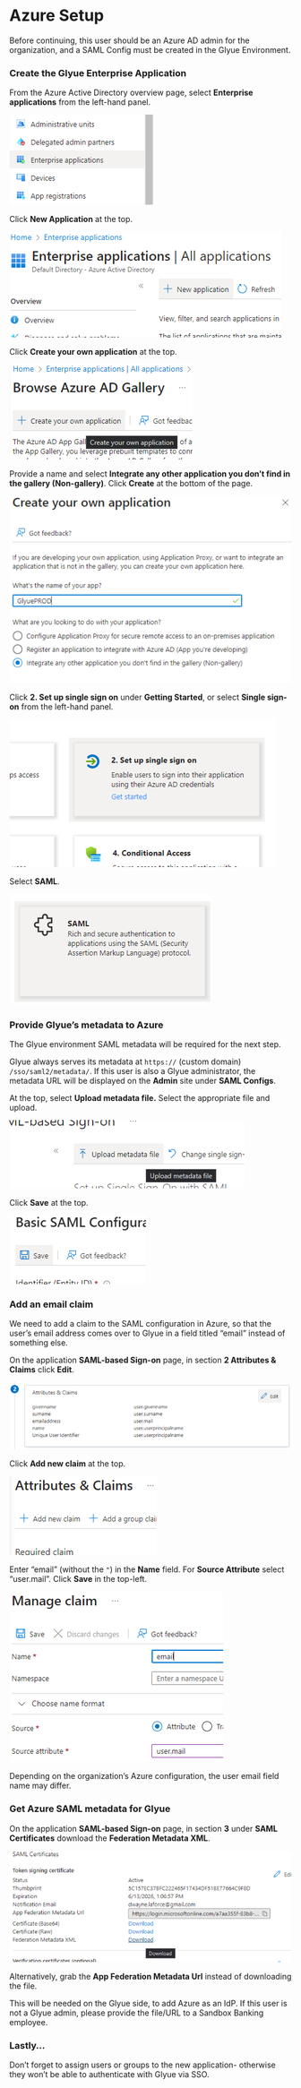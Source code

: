 # Azure Setup

Before continuing, this user should be an Azure AD admin for the organization, and a SAML Config must be created in the Glyue Environment.

### Create the Glyue Enterprise Application <a href="#azuresso-basicsetuphowto-createtheglyueenterpriseapplication" id="azuresso-basicsetuphowto-createtheglyueenterpriseapplication"></a>

From the Azure Active Directory overview page, select **Enterprise applications** from the left-hand panel.

![](../.gitbook/assets/794656786.png)

Click **New Application** at the top.

![](../.gitbook/assets/795213846.png)

Click **Create your own application** at the top.

![](../.gitbook/assets/795312129.png)

Provide a name and select **Integrate any other application you don’t find in the gallery (Non-gallery)**. Click **Create** at the bottom of the page.

![](../.gitbook/assets/795148309.png)

Click **2. Set up single sign on** under **Getting Started**, or select **Single sign-on** from the left-hand panel.

![](../.gitbook/assets/794591255.png)

Select **SAML**.

![](../.gitbook/assets/794722362.png)

### Provide Glyue’s metadata to Azure <a href="#azuresso-basicsetuphowto-provideglyuesmetadatatoazure" id="azuresso-basicsetuphowto-provideglyuesmetadatatoazure"></a>

The Glyue environment SAML metadata will be required for the next step.

Glyue always serves its metadata at `https://` (custom domain) `/sso/saml2/metadata/`. If this user is also a Glyue administrator, the metadata URL will be displayed on the **Admin** site under **SAML Configs**.

At the top, select **Upload metadata file.** Select the appropriate file and upload.

![](../.gitbook/assets/795148332.png)

Click **Save** at the top.

![](../.gitbook/assets/794886183.png)

### Add an email claim <a href="#azuresso-basicsetuphowto-addanemailclaim" id="azuresso-basicsetuphowto-addanemailclaim"></a>

We need to add a claim to the SAML configuration in Azure, so that the user’s email address comes over to Glyue in a field titled “email” instead of something else.

On the application **SAML-based Sign-on** page, in section **2 Attributes & Claims** click **Edit**.

![](../.gitbook/assets/794624036.png)

Click **Add new claim** at the top.

![](../.gitbook/assets/794525715.png)

Enter “email” (without the `"`) in the **Name** field. For **Source Attribute** select “user.mail”. Click **Save** in the top-left.

![](../.gitbook/assets/795148338.png)

Depending on the organization’s Azure configuration, the user email field name may differ.

### Get Azure SAML metadata for Glyue <a href="#azuresso-basicsetuphowto-getazuresamlmetadataforglyue" id="azuresso-basicsetuphowto-getazuresamlmetadataforglyue"></a>

On the application **SAML-based Sign-on** page, in section **3** under **SAML Certificates** download the **Federation Metadata XML**.

![](../.gitbook/assets/794492954.png)

Alternatively, grab the **App Federation Metadata Url** instead of downloading the file.

This will be needed on the Glyue side, to add Azure as an IdP. If this user is not a Glyue admin, please provide the file/URL to a Sandbox Banking employee.

### Lastly… <a href="#azuresso-basicsetuphowto-lastly..." id="azuresso-basicsetuphowto-lastly..."></a>

Don’t forget to assign users or groups to the new application- otherwise they won’t be able to authenticate with Glyue via SSO.
